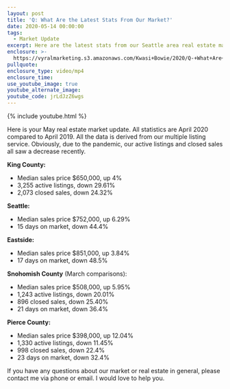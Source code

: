 ```yaml
---
layout: post
title: 'Q: What Are the Latest Stats From Our Market?'
date: 2020-05-14 00:00:00
tags:
  - Market Update
excerpt: Here are the latest stats from our Seattle area real estate market.
enclosure: >-
  https://vyralmarketing.s3.amazonaws.com/Kwasi+Bowie/2020/Q-+What+Are+the+Latest+Stats+From+Our+Market_.mp4
pullquote:
enclosure_type: video/mp4
enclosure_time:
use_youtube_image: true
youtube_alternate_image:
youtube_code: jrLdJzZ6wgs
---
```


{% include youtube.html %}

Here is your May real estate market update. All statistics are April 2020 compared to April 2019. All the data is derived from our multiple listing service. Obviously, due to the pandemic, our active listings and closed sales all saw a decrease recently.

**King County:**

* Median sales price $650,000, up 4%
* 3,255 active listings, down 29.61%
* 2,073 closed sales, down 24.32%

**Seattle:**

* Median sales price $752,000, up 6.29%
* 15 days on market, down 44.4%

**Eastside:**

* Median sales price $851,000, up 3.84%
* 17 days on market, down 48.5%

**Snohomish County** (March comparisons):

* Median sales price $508,000, up 5.95%
* 1,243 active listings, down 20.01%
* 896 closed sales, down 25.40%
* 21 days on market, down 36.4%

**Pierce County:&nbsp;**

* Median sales price $398,000, up 12.04%
* 1,330 active listings, down 11.45%
* 998 closed sales, down 22.4%
* 23 days on market, down 32.4%

If you have any questions about our market or real estate in general, please contact me via phone or email. I would love to help you.